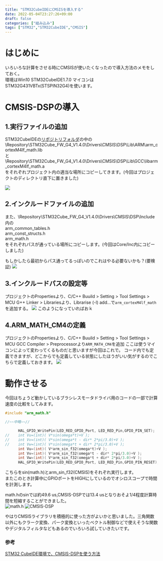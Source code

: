 ```yaml
---
title: "STM32CubeIDEにCMSISを導入する"
date: 2022-05-04T23:27:26+09:00
draft: false
categories: ["組み込み"]
tags: ["STM32","STM32CubeIDE","CMSIS"]
---
```


# はじめに
いろいろな計算をさせる時にCMSISが使いたくなったので導入方法のメモをしておく。  
環境はWin10 STM32CubeIDE1.7.0 マイコンはSTM32G431VBTx(STSPIN32G4)を使います。

# CMSIS-DSPの導入
## 1.実行ファイルの追加
STM32CubeIDEの[リポジトリフォルダ](/posts/post20/)の中の
\Repository\STM32Cube_FW_G4_V1.4.0\Drivers\CMSIS\DSP\Lib\ARM\arm_cortexM4lf_math.lib  
と  
\Repository\STM32Cube_FW_G4_V1.4.0\Drivers\CMSIS\DSP\Lib\GCC\libarm_cortexM4lf_math.a  
をそれぞれプロジェクト内の適当な場所にコピーしてきます。(今回はプロジェクトのディレクトリ直下に置きました)

![](../img/CMSIS_files.JPG)
## 2.インクルードファイルの追加
また、\Repository\STM32Cube_FW_G4_V1.4.0\Drivers\CMSIS\DSP\Include 内の  
arm_common_tables.h  
arm_const_structs.h  
arm_math.h  
をそれぞれパスが通っている場所にコピーします。(今回はCore/Inc内にコピーしました)  

もしかしたら最初からパス通ってるっぽいのでこれはやる必要ないかも？(要検証)
![](../img/CMSIS_inc_memo.JPG)

## 3.インクルードパスの設定等
プロジェクトのPropertiesより、C/C++ Buuild > Setting > Tool Settings > MCU G++ Linker > Librariesより、Librarise (-l) add...で```arm_cortexM4lf_math```を追加する。
![](../img/CMSIS_setting.JPG)
このようになっていればおｋ

## 4.ARM_MATH_CM4の定義
プロジェクトのPropertiesより、C/C++ Buuild > Setting > Tool Settings > MCU GCC Compiler > Preprocessorより```ARM_MATH_CM4```を追加 ここは使うマイコンによって変わってくるものだと思いますが今回はこれで。
コード内でも定義できますが、どこからでも定義している状態にしたほうがいい気がするのでこちらで定義しておきます。
![](../img/CMSIS_define_setting.JPG)
# 動作させる
今回はちょうど動かしているブラシレスモータドライバ用のコードの一部で計算速度の比較をしてみます。
```C
#include "arm_math.h"

//~~中略~~//

      HAL_GPIO_WritePin(LED_RED_GPIO_Port, LED_RED_Pin,GPIO_PIN_SET);
//    int Vu=(int)( V*sin(omega*t)+V );
//    int Vv=(int)( V*sin(omega*t - dir* 2*pi/3.0)+V );
//    int Vw=(int)( V*sin(omega*t + dir* 2*pi/3.0)+V );
      int Vu=(int)( V*arm_sin_f32(omega*t)+V );
      int Vv=(int)( V*arm_sin_f32(omega*t - dir* 2*pi/3.0)+V );
      int Vw=(int)( V*arm_sin_f32(omega*t + dir* 2*pi/3.0)+V );
      HAL_GPIO_WritePin(LED_RED_GPIO_Port, LED_RED_Pin,GPIO_PIN_RESET);

```
こちらをsin(math.h)とarm_sin_f32(CMSIS)をそれぞれ実行します。  
またこのとき計算中にGPIOポートをHIGHにしているのでオシロスコープで時間を計測します。

math.hのsinでは約49.6 us,CMSIS-DSPでは13.4 usとなりおそよ1/4程度計算時間を短縮することができました。  
![math.h](../img/sin_math.bmp)
![CMSIS-DSP](../img/sin_CMSIS-DSP.bmp)


やはりCMSISライブラリを積極的に使った方がよいかと思いました。三角関数以外にもクラーク変換、パーク変換といったベクトル制御などで使えそうな関数やデジタルフィルタなどもあるのでいろいろ試していきたいです。

### 参考
[STM32 CubeIDE環境で、CMSIS-DSPを使う方法](https://ioloa.com/?p=81)
[](https://community.st.com/s/article/configuring-dsp-libraries-on-stm32cubeide)
